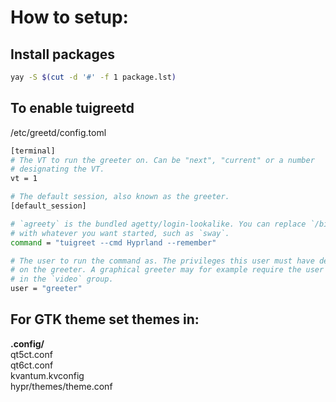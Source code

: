 # How to setup:
## Install packages
```bash
yay -S $(cut -d '#' -f 1 package.lst)
```

## To enable **tuigreetd**
/etc/greetd/config.toml
```bash
[terminal]
# The VT to run the greeter on. Can be "next", "current" or a number
# designating the VT.
vt = 1

# The default session, also known as the greeter.
[default_session]

# `agreety` is the bundled agetty/login-lookalike. You can replace `/bin/sh`
# with whatever you want started, such as `sway`.
command = "tuigreet --cmd Hyprland --remember"

# The user to run the command as. The privileges this user must have depends
# on the greeter. A graphical greeter may for example require the user to be
# in the `video` group.
user = "greeter"
```

## For **GTK theme** set themes in:

**.config/** <br>
qt5ct.conf <br>
qt6ct.conf <br>
kvantum.kvconfig <br>
hypr/themes/theme.conf <br>